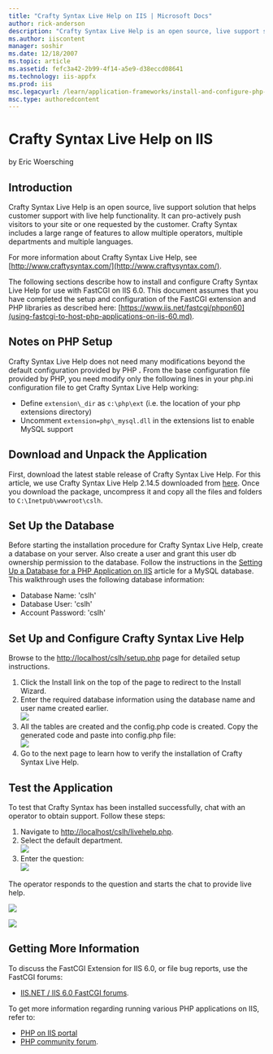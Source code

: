 ```yaml
---
title: "Crafty Syntax Live Help on IIS | Microsoft Docs"
author: rick-anderson
description: "Crafty Syntax Live Help is an open source, live support solution that helps customer support with live help functionality. It can pro-actively push visitors..."
ms.author: iiscontent
manager: soshir
ms.date: 12/18/2007
ms.topic: article
ms.assetid: fefc3a42-2b99-4f14-a5e9-d38eccd08641
ms.technology: iis-appfx
ms.prod: iis
msc.legacyurl: /learn/application-frameworks/install-and-configure-php-applications-on-iis/crafty-syntax-live-help-on-iis
msc.type: authoredcontent
---
```

Crafty Syntax Live Help on IIS
====================
by Eric Woersching

## Introduction

Crafty Syntax Live Help is an open source, live support solution that helps customer support with live help functionality. It can pro-actively push visitors to your site or one requested by the customer. Crafty Syntax includes a large range of features to allow multiple operators, multiple departments and multiple languages.

For more information about Crafty Syntax Live Help, see [http://www.craftysyntax.com/](http://www.craftysyntax.com/).

The following sections describe how to install and configure Crafty Syntax Live Help for use with FastCGI on IIS 6.0. This document assumes that you have completed the setup and configuration of the FastCGI extension and PHP libraries as described here: [https://www.iis.net/fastcgi/phpon60](using-fastcgi-to-host-php-applications-on-iis-60.md).

## Notes on PHP Setup

Crafty Syntax Live Help does not need many modifications beyond the default configuration provided by PHP **.** From the base configuration file provided by PHP, you need modify only the following lines in your php.ini configuration file to get Crafty Syntax Live Help working:

- Define `extension\_dir` as `c:\php\ext` (i.e. the location of your php extensions directory)
- Uncomment `extension=php\_mysql.dll` in the extensions list to enable MySQL support

## Download and Unpack the Application

First, download the latest stable release of Crafty Syntax Live Help. For this article, we use Crafty Syntax Live Help 2.14.5 downloaded from [here](http://www.craftysyntax.com/installation.php). Once you download the package, uncompress it and copy all the files and folders to `C:\Inetpub\wwwroot\cslh`.

## Set Up the Database

Before starting the installation procedure for Crafty Syntax Live Help, create a database on your server. Also create a user and grant this user db ownership permission to the database. Follow the instructions in the [Setting Up a Database for a PHP Application on IIS](../install-and-configure-php-on-iis/setting-up-a-database-for-a-php-application-on-iis.md) article for a MySQL database. This walkthrough uses the following database information:

- Database Name: 'cslh'
- Database User: 'cslh'
- Account Password: 'cslh'

## Set Up and Configure Crafty Syntax Live Help

Browse to the [http://localhost/cslh/setup.php](http://localhost/cslh/setup.php) page for detailed setup instructions.

1. Click the Install link on the top of the page to redirect to the Install Wizard.
2. Enter the required database information using the database name and user name created earlier.  
    [![](crafty-syntax-live-help-on-iis/_static/image2.png)](crafty-syntax-live-help-on-iis/_static/image1.png)
3. All the tables are created and the config.php code is created. Copy the generated code and paste into config.php file:  
    [![](crafty-syntax-live-help-on-iis/_static/image4.png)](crafty-syntax-live-help-on-iis/_static/image3.png)
4. Go to the next page to learn how to verify the installation of Crafty Syntax Live Help.

## Test the Application

To test that Crafty Syntax has been installed successfully, chat with an operator to obtain support. Follow these steps:

1. Navigate to [http://localhost/cslh/livehelp.php](http://localhost/cslh/livehelp.php).
2. Select the default department.  
    [![](crafty-syntax-live-help-on-iis/_static/image6.png)](crafty-syntax-live-help-on-iis/_static/image5.png)
3. Enter the question:  
    [![](crafty-syntax-live-help-on-iis/_static/image8.png)](crafty-syntax-live-help-on-iis/_static/image7.png)

The operator responds to the question and starts the chat to provide live help.

[![](crafty-syntax-live-help-on-iis/_static/image10.png)](crafty-syntax-live-help-on-iis/_static/image9.png)

[![](crafty-syntax-live-help-on-iis/_static/image12.png)](crafty-syntax-live-help-on-iis/_static/image11.png)

## Getting More Information

To discuss the FastCGI Extension for IIS 6.0, or file bug reports, use the FastCGI forums:

- [IIS.NET / IIS 6.0 FastCGI forums](https://forums.iis.net/1103.aspx).

To get more information regarding running various PHP applications on IIS, refer to:

- [PHP on IIS portal](https://php.iis.net/)
- [PHP community forum](https://forums.iis.net/1102.aspx).